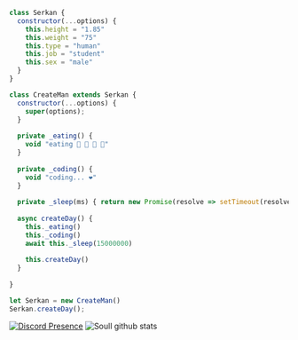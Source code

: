 ```js
class Serkan {
  constructor(...options) {
    this.height = "1.85"
    this.weight = "75"
    this.type = "human"
    this.job = "student"
    this.sex = "male"
  }
}

class CreateMan extends Serkan {
  constructor(...options) {
    super(options);
  }
  
  private _eating() {
    void "eating 🍔 🍟 🍗 🥤"
  }
  
  private _coding() {
    void "coding... ❤️"
  }
  
  private _sleep(ms) { return new Promise(resolve => setTimeout(resolve, ms)) }
  
  async createDay() {
    this._eating()
    this._coding()
    await this._sleep(15000000)
    
    this.createDay()
  }
  
}

let Serkan = new CreateMan()
Serkan.createDay();
```

[![Discord Presence](https://lanyard-profile-readme.vercel.app/api/966406212176445532?hideDiscrim=true)](https://discord.com/users/966406212176445532)
![Soull github stats](https://github-readme-stats.vercel.app/api?username=Soullshu&show_icons=true&theme=tokyonight)                         
